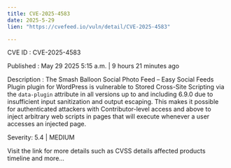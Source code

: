 ```yaml
---
title: CVE-2025-4583
date: 2025-5-29
lien: "https://cvefeed.io/vuln/detail/CVE-2025-4583"

---
```


CVE ID : CVE-2025-4583

Published :  May 29
2025
5:15 a.m. | 9 hours
21 minutes ago

Description : The Smash Balloon Social Photo Feed – Easy Social Feeds Plugin plugin for WordPress is vulnerable to Stored Cross-Site Scripting via the `data-plugin` attribute in all versions up to
and including
6.9.0 due to insufficient input sanitization and output escaping. This makes it possible for authenticated attackers
with Contributor-level access and above
to inject arbitrary web scripts in pages that will execute whenever a user accesses an injected page.

Severity: 5.4 | MEDIUM

Visit the link for more details
such as CVSS details
affected products
timeline
and more...
